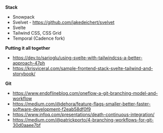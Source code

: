 **Stack**

- Snowpack 
- Svelvet  - https://github.com/jakedeichert/svelvet
- Svelte 
- Tailwind CSS, CSS Grid
- Temporal (Cadence fork)

**Putting it all together**

- https://dev.to/sarioglu/using-svelte-with-tailwindcss-a-better-approach-47ph
- https://krisviceral.com/sample-frontend-stack-svelte-tailwind-and-storybook/

**Git**

- https://www.endoflineblog.com/oneflow-a-git-branching-model-and-workflow
- https://medium.com/@dehora/feature-flags-smaller-better-faster-software-development-f2eab58df0f9
- https://www.infoq.com/presentations/death-continuous-integration/
- https://medium.com/@patrickporto/4-branching-workflows-for-git-30d0aaee7bf
